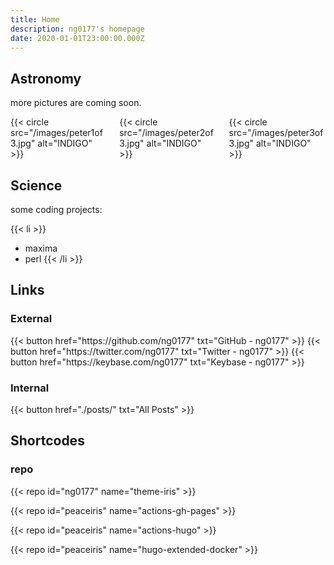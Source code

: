 ```yaml
---
title: Home
description: ng0177's homepage
date: 2020-01-01T23:00:00.000Z
---
```


<!-- comment here -->

## Astronomy

more pictures are coming soon.

<div class="columns">
  <div class="column">{{< circle src="/images/peter1of3.jpg" alt="INDIGO" >}}</div>
  <div class="column">{{< circle src="/images/peter2of3.jpg" alt="INDIGO" >}}</div>
  <div class="column">{{< circle src="/images/peter3of3.jpg" alt="INDIGO" >}}</div>
</div>

## Science

some coding projects:

{{< li >}}
- maxima
- perl
{{< /li >}}


## Links

### External

<div class="buttons">
  {{< button href="https://github.com/ng0177" txt="GitHub - ng0177" >}}
  {{< button href="https://twitter.com/ng0177" txt="Twitter - ng0177" >}}
  {{< button href="https://keybase.com/ng0177" txt="Keybase - ng0177" >}}
</div>

### Internal

<div class="buttons">
  {{< button href="./posts/" txt="All Posts" >}}
</div>


## Shortcodes

### repo

{{< repo id="ng0177" name="theme-iris" >}}

{{< repo id="peaceiris" name="actions-gh-pages" >}}

{{< repo id="peaceiris" name="actions-hugo" >}}

{{< repo id="peaceiris" name="hugo-extended-docker" >}}


<!-- comment here

## Templates

### button
<div class="buttons">
  {{< button href="https://theme-iris.netlify.app/" txt="Hugo Homepage" >}}
</div>

<div class="columns">
  <div class="column">1</div>
</div>

### list
{{< li >}}
- Hugo
{{< /li >}}

### table
{{< table >}}
| Key | Value |
|---|---|
{{< /table >}}

### mermaid
{{< mermaid >}}
{{< /mermaid >}}

 -->

